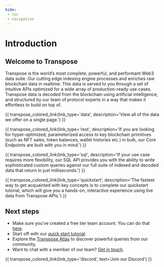 ```yaml
---
hide:
 - toc
 - navigation
---
```


# Introduction

## Welcome to Transpose
Transpose is the world’s most complete, powerful, and performant Web3 data suite. Our cutting edge indexing engine processes and enriches raw blockchain data in realtime. This data is served to you through a set of intuitive APIs optimized for a wide array of production-ready use cases. Transpose data is decoded from the blockchain using artificial intelligence, and structured by our team of protocol experts in a way that makes it effortless to build on top of.

{{ transpose_colored_link(link_type='data', description='View all of the data we offer on a single page.') }}

{{ transpose_colored_link(link_type='rest', description='If you are looking for hyper-optimized, parameterized access to key blockchain primitives (such as NFT sales, token balances, wallet histories etc.) in bulk, our Core Endpoints are built with you in mind.') }}

{{ transpose_colored_link(link_type='sql', description='If your use case requires more flexibility, our SQL API provides you with the ability to write sophisticated custom queries against our full suite of indexed and decoded data that return in just milliseconds.') }}

{{ transpose_colored_link(link_type='quickstart', description='The fastest way to get acquainted with key concepts is to complete our quickstart tutorial, which will give you a hands-on, interactive experience using live data from Transpose APIs.') }}

## Next steps
- Make sure you’ve created a free tier team account. You can do that [here](https://app.transpose.io).
- Start off with our [quick start tutorial](quickstart.md).
- Explore the [Transpose Atlas](https://app.transpose.io/atlas) to discover powerful queries from our community.
- Want to chat with a member of our team?  [Get in touch](mailto:team@transpose.io).

{{ transpose_colored_link(link_type='discord', text='Join our Discord') }}